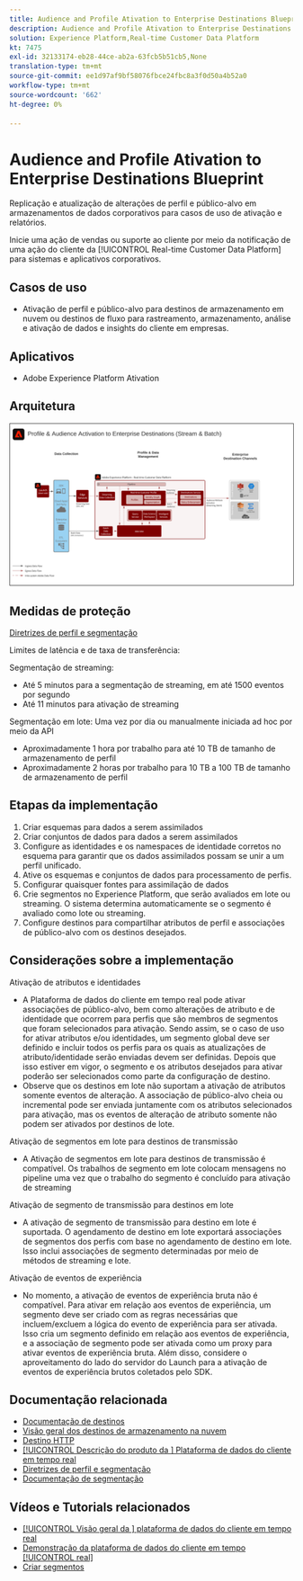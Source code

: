 ```yaml
---
title: Audience and Profile Ativation to Enterprise Destinations Blueprint
description: Audience and Profile Ativation to Enterprise Destinations
solution: Experience Platform,Real-time Customer Data Platform
kt: 7475
exl-id: 32133174-eb28-44ce-ab2a-63fcb5b51cb5,None
translation-type: tm+mt
source-git-commit: ee1d97af9bf58076fbce24fbc8a3f0d50a4b52a0
workflow-type: tm+mt
source-wordcount: '662'
ht-degree: 0%

---
```


# Audience and Profile Ativation to Enterprise Destinations Blueprint

Replicação e atualização de alterações de perfil e público-alvo em armazenamentos de dados corporativos para casos de uso de ativação e relatórios.

Inicie uma ação de vendas ou suporte ao cliente por meio da notificação de uma ação do cliente da [!UICONTROL Real-time Customer Data Platform] para sistemas e aplicativos corporativos.

## Casos de uso

* Ativação de perfil e público-alvo para destinos de armazenamento em nuvem ou destinos de fluxo para rastreamento, armazenamento, análise e ativação de dados e insights do cliente em empresas.

## Aplicativos

* Adobe Experience Platform Ativation

## Arquitetura

<img src="assets/enterprise_destination.svg" alt="Arquitetura de referência para o cenário de Ativação Empresarial" style="border:1px solid #4a4a4a" />

## Medidas de proteção

[Diretrizes de perfil e segmentação](https://experienceleague.adobe.com/docs/experience-platform/profile/guardrails.html?lang=en)

Limites de latência e de taxa de transferência:

Segmentação de streaming:

* Até 5 minutos para a segmentação de streaming, em até 1500 eventos por segundo
* Até 11 minutos para ativação de streaming

Segmentação em lote:
Uma vez por dia ou manualmente iniciada ad hoc por meio da API

* Aproximadamente 1 hora por trabalho para até 10 TB de tamanho de armazenamento de perfil
* Aproximadamente 2 horas por trabalho para 10 TB a 100 TB de tamanho de armazenamento de perfil

## Etapas da implementação

1. Criar esquemas para dados a serem assimilados
1. Criar conjuntos de dados para dados a serem assimilados
1. Configure as identidades e os namespaces de identidade corretos no esquema para garantir que os dados assimilados possam se unir a um perfil unificado.
1. Ative os esquemas e conjuntos de dados para processamento de perfis.
1. Configurar quaisquer fontes para assimilação de dados
1. Crie segmentos no Experience Platform, que serão avaliados em lote ou streaming. O sistema determina automaticamente se o segmento é avaliado como lote ou streaming.
1. Configure destinos para compartilhar atributos de perfil e associações de público-alvo com os destinos desejados.

## Considerações sobre a implementação

Ativação de atributos e identidades

* A Plataforma de dados do cliente em tempo real pode ativar associações de público-alvo, bem como alterações de atributo e de identidade que ocorrem para perfis que são membros de segmentos que foram selecionados para ativação. Sendo assim, se o caso de uso for ativar atributos e/ou identidades, um segmento global deve ser definido e incluir todos os perfis para os quais as atualizações de atributo/identidade serão enviadas devem ser definidas. Depois que isso estiver em vigor, o segmento e os atributos desejados para ativar poderão ser selecionados como parte da configuração de destino.
* Observe que os destinos em lote não suportam a ativação de atributos somente eventos de alteração. A associação de público-alvo cheia ou incremental pode ser enviada juntamente com os atributos selecionados para ativação, mas os eventos de alteração de atributo somente não podem ser ativados por destinos de lote.

Ativação de segmentos em lote para destinos de transmissão

* A Ativação de segmentos em lote para destinos de transmissão é compatível. Os trabalhos de segmento em lote colocam mensagens no pipeline uma vez que o trabalho do segmento é concluído para ativação de streaming

Ativação de segmento de transmissão para destinos em lote

* A ativação de segmento de transmissão para destino em lote é suportada. O agendamento de destino em lote exportará associações de segmentos dos perfis com base no agendamento de destino em lote. Isso inclui associações de segmento determinadas por meio de métodos de streaming e lote.

Ativação de eventos de experiência

* No momento, a ativação de eventos de experiência bruta não é compatível. Para ativar em relação aos eventos de experiência, um segmento deve ser criado com as regras necessárias que incluem/excluem a lógica do evento de experiência para ser ativada. Isso cria um segmento definido em relação aos eventos de experiência, e a associação de segmento pode ser ativada como um proxy para ativar eventos de experiência bruta. Além disso, considere o aproveitamento do lado do servidor do Launch para a ativação de eventos de experiência brutos coletados pelo SDK.

## Documentação relacionada

* [Documentação de destinos](https://experienceleague.adobe.com/docs/experience-platform/destinations/catalog/overview.html)
* [Visão geral dos destinos de armazenamento na nuvem](https://experienceleague.adobe.com/docs/experience-platform/destinations/catalog/cloud-storage/overview.html?lang=en#catalog)
* [Destino HTTP](https://experienceleague.adobe.com/docs/experience-platform/destinations/catalog/http-destination.html?lang=en#overview)
* [[!UICONTROL Descrição do produto da ] Plataforma de dados do cliente em tempo real](https://helpx.adobe.com/legal/product-descriptions/real-time-customer-data-platform.html)
* [Diretrizes de perfil e segmentação](https://experienceleague.adobe.com/docs/experience-platform/profile/guardrails.html?lang=en)
* [Documentação de segmentação](https://experienceleague.adobe.com/docs/experience-platform/segmentation/api/streaming-segmentation.html)

## Vídeos e Tutorials relacionados

* [[!UICONTROL Visão geral da ] plataforma de dados do cliente em tempo real](https://experienceleague.adobe.com/docs/platform-learn/tutorials/application-services/rtcdp/understanding-the-real-time-customer-data-platform.html)
* [Demonstração da plataforma de dados do cliente em tempo  [!UICONTROL real]](https://experienceleague.adobe.com/docs/platform-learn/tutorials/application-services/rtcdp/demo.html)
* [Criar segmentos](https://experienceleague.adobe.com/docs/platform-learn/tutorials/segments/create-segments.html)
